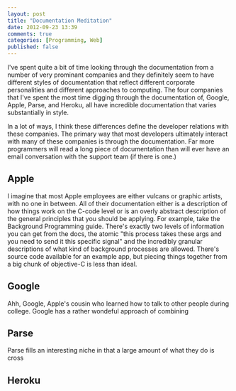 ```yaml
---
layout: post
title: "Documentation Meditation"
date: 2012-09-23 13:39
comments: true
categories: [Programming, Web]
published: false
---
```

I've spent quite a bit of time looking through the documentation from a number of very prominant companies and they definitely seem to have different styles of documentation that reflect different corporate personalities and different approaches to computing. The four companies that I've spent the most time digging through the documentation of, Google, Apple, Parse, and Heroku, all have incredible documentation that varies substantially in style. 

In a lot of ways, I think these differences define the developer relations with these companies. The primary way that most developers ultimately interact with many of these companies is through the documentation. Far more programmers will read a long piece of documentation than will ever have an email conversation with the support team (if there is one.)

## Apple

I imagine that most Apple employees are either vulcans or graphic artists, with no one in between. All of their documentation either is a description of how things work on the C-code level or is an overly abstract description of the general principles that you should be applying. For example, take the Background Programming guide. There's exactly two levels of information you can get from the docs, the atomic "this process takes these args and you need to send it this specific signal" and the incredibly granular descriptions of what kind of background processes are allowed. There's source code available for an example app, but piecing things together from a big chunk of objective-C is less than ideal. 

## Google

Ahh, Google, Apple's cousin who learned how to talk to other people during college. Google has a rather wondeful approach of combining 

## Parse
Parse fills an interesting niche in that a large amount of what they do is cross 

## Heroku